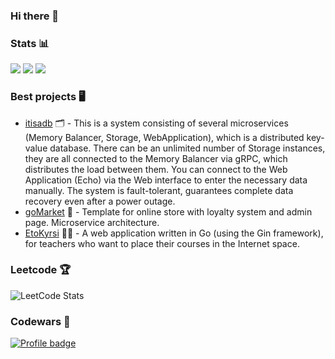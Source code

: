 ### Hi there 👋

### Stats 📊

![](http://github-profile-summary-cards.vercel.app/api/cards/profile-details?username=egorgasay&theme=github_dark)
![](http://github-profile-summary-cards.vercel.app/api/cards/stats?username=egorgasay&theme=github_dark)
![](http://github-profile-summary-cards.vercel.app/api/cards/productive-time?username=egorgasay&theme=github_dark&utcOffset=3)

### Best projects 🖥

- [itisadb](https://github.com/egorgasay/itisadb) 🗂 - This is a system consisting of several microservices (Memory Balancer, Storage, WebApplication), which is a distributed key-value database. There can be an unlimited number of Storage instances, they are all connected to the Memory Balancer via gRPC, which distributes the load between them. You can connect to the Web Application (Echo) via the Web interface to enter the necessary data manually. The system is fault-tolerant, guarantees complete data recovery even after a power outage.
- [goMarket](https://github.com/egorgasay/goMarket) 🛒 - Template for online store with loyalty system and admin page. Microservice architecture.
- [EtoKyrsi](https://github.com/egorgasay/EtoKyrsi) 👩‍🏫 - A web application written in Go (using the Gin framework), for teachers who want to place their courses in the Internet space.

### Leetcode 🏆
![LeetCode Stats](https://leetcard.jacoblin.cool/gasay?theme=dark&font=Noto%20Serif%20Dogra)

### Codewars 🥷
[![Profile badge](https://www.codewars.com/users/egorgasay/badges/large)](https://www.codewars.com/users/egorgasay)

